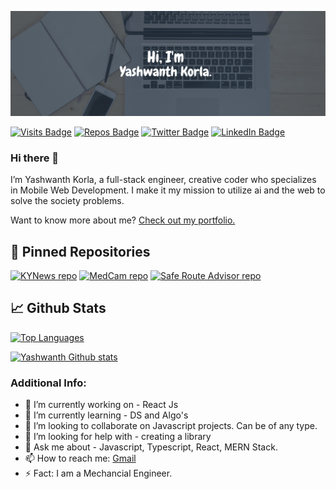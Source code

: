 [![Hi I'm Yashwanth Korla](./Images/banner.png)](https://yashwanthkorla.com)


[![Visits Badge](https://badges.pufler.dev/visits/yashwanthkorla/yashwanthkorla)](https://yashwanthkorla.com)
[![Repos Badge](https://badges.pufler.dev/repos/yashwanthkorla)](https://github.com/yashwanthkorla?tab=repositories)
[![Twitter Badge](https://img.shields.io/badge/Twitter-Profile-informational?style=flat&logo=twitter&logoColor=white&color=1CA2F1)](https://twitter.com/korlayashwanth)
[![LinkedIn Badge](https://img.shields.io/badge/LinkedIn-Profile-informational?style=flat&logo=linkedin&logoColor=white&color=0D76A8)](https://in.linkedin.com/in/korlayashwanth)

### Hi there 👋

I’m Yashwanth Korla, a full-stack engineer, creative coder who specializes in Mobile Web Development. I make it my mission to utilize ai and the web to solve the society problems.

Want to know more about me? [Check out my portfolio.](https://yashwanthkorla.com)


## 📌 Pinned Repositories

[![KYNews repo](https://github-readme-stats.vercel.app/api/pin/?username=yashwanthkorla&repo=KYNews&title_color=ffffff&text_color=c9cacc&icon_color=4AB197&bg_color=1A2B34)](https://github.com/yashwanthkorla/KYNews)
[![MedCam repo](https://github-readme-stats.vercel.app/api/pin/?username=yashwanthkorla&repo=MedCam&title_color=ffffff&text_color=c9cacc&icon_color=4AB197&bg_color=1A2B34)](https://github.com/yashwanthkorla/MedCam)
[![Safe Route Advisor repo](https://github-readme-stats.vercel.app/api/pin/?username=yashwanthkorla&repo=KYNews&title_color=ffffff&text_color=c9cacc&icon_color=4AB197&bg_color=1A2B34)](https://github.com/yashwanthkorla/Safe-Route-Advisor)

##  &#x1f4c8; Github Stats

[![Top Languages](https://github-readme-stats.vercel.app/api/top-langs/?username=yashwanthkorla&hide=html,css&title_color=ffffff&text_color=c9cacc&icon_color=4AB197&bg_color=1A2B34)](https://github.com/yashwanthkorla)

[![Yashwanth Github stats](https://github-readme-stats.vercel.app/api?username=yashwanthkorla&show_icons=true&line_height=27&count_private=true&title_color=ffffff&text_color=c9cacc&icon_color=4AB097&bg_color=1A2B34)](https://github.com/yashwanthkorla)

### Additional Info:

- 🔭 I’m currently working on - React Js
- 🌱 I’m currently learning - DS and Algo's
- 👯 I’m looking to collaborate on Javascript projects. Can be of any type.
- 🤔 I’m looking for help with - creating a library
- 💬 Ask me about - Javascript, Typescript, React, MERN Stack.
- 📫 How to reach me: [Gmail](mailto:yashwanthkorla@gmail.com)
- ⚡ Fact: I am a Mechancial Engineer.

